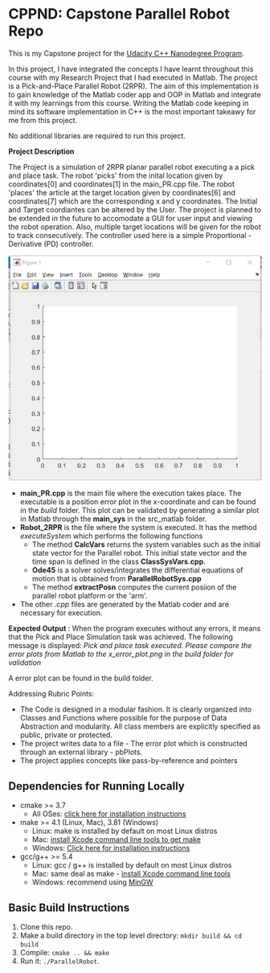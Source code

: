 # CPPND: Capstone Parallel Robot Repo

This is my Capstone project for the [Udacity C++ Nanodegree Program](https://www.udacity.com/course/c-plus-plus-nanodegree--nd213).

In this project, I have integrated the concepts I have learnt throughout this course with my Research Project that I had executed in Matlab. The project is a Pick-and-Place Parallel Robot (2RPR). The aim of this implementation is to gain knowledge of the Matlab coder app and OOP in Matlab and integrate it with my learnings from this course. Writing the Matlab code keeping in mind its software implementation in C++ is the most important takeawy for me from this project.

No additional libraries are required to run this project.

**Project Description**

The Project is a simulation of 2RPR planar parallel robot executing a a pick and place task. The robot 'picks' from the inital location given by coordinates[0] and coordinates[1] in the main_PR.cpp file. The robot 'places' the article at the target location given by coordinates[6] and coordinates[7] which are the corresponding x and y coordinates. The Initial and Target coordiantes can be altered by the User. The project is planned to be extended in the future to accomodate a GUI for user input and viewing the robot operation. Also, multiple target locations will be given for the robot to track consecutively. The controller used here is a simple Proportional - Derivative (PD) controller.

![2RPR demo](/images/PR_gif.gif)

* **main_PR.cpp** is the main file where the execution takes place. The executable is a position error plot in the x-coordinate and can be found in the *build* folder. This plot can be validated by generating a similar plot in Matlab through the **main_sys** in the src_matlab folder.
* **Robot_2RPR** is the file where the system is executed. It has the method *executeSystem* which performs the following functions
	* The method **CalcVars** returns the system variables such as the initial state vector for the Parallel robot. This initial state vector and the time span is defined in the class **ClassSysVars.cpp**.
    * **Ode45** is a solver solves/integrates the differential equations of motion that is obtained from **ParallelRobotSys.cpp**
    * The method **extractPosn** computes the current posiion of the parallel robot platform or the 'arm'. 
* The other *.cpp* files are generated by the Matlab coder and are necessary for execution.

**Expected Output** : When the program executes without any errors, it means that the Pick and Place Simulation task was achieved. The following message is displayed: 
*Pick and place task executed. Please compare the error plots from Matlab to the x_error_plot.png in the build folder for validation*

A error plot can be found in the build folder.


Addressing Rubric Points: 
* The Code is designed in a modular fashion. It is clearly organized into Classes and Functions where possible for the purpose of Data Abstraction and modularity. All class members are explicitly specified as public, private or protected.
* The project writes data to a file - The error plot which is constructed through an external library - pbPlots. 
* The project applies concepts like pass-by-reference and pointers


## Dependencies for Running Locally
* cmake >= 3.7
  * All OSes: [click here for installation instructions](https://cmake.org/install/)
* make >= 4.1 (Linux, Mac), 3.81 (Windows)
  * Linux: make is installed by default on most Linux distros
  * Mac: [install Xcode command line tools to get make](https://developer.apple.com/xcode/features/)
  * Windows: [Click here for installation instructions](http://gnuwin32.sourceforge.net/packages/make.htm)
* gcc/g++ >= 5.4
  * Linux: gcc / g++ is installed by default on most Linux distros
  * Mac: same deal as make - [install Xcode command line tools](https://developer.apple.com/xcode/features/)
  * Windows: recommend using [MinGW](http://www.mingw.org/)

## Basic Build Instructions

1. Clone this repo.
2. Make a build directory in the top level directory: `mkdir build && cd build`
3. Compile: `cmake .. && make`
4. Run it: `./ParallelRobot`.